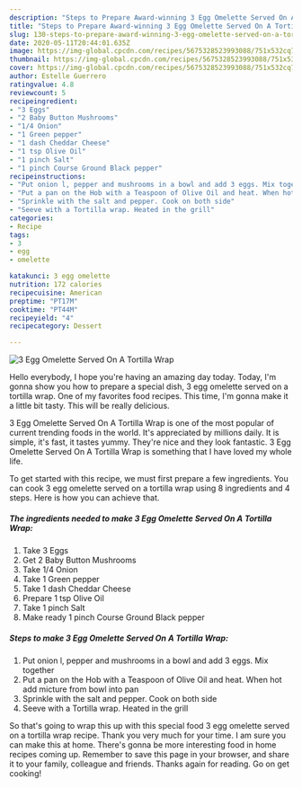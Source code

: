 ```yaml
---
description: "Steps to Prepare Award-winning 3 Egg Omelette Served On A Tortilla Wrap"
title: "Steps to Prepare Award-winning 3 Egg Omelette Served On A Tortilla Wrap"
slug: 130-steps-to-prepare-award-winning-3-egg-omelette-served-on-a-tortilla-wrap
date: 2020-05-11T20:44:01.635Z
image: https://img-global.cpcdn.com/recipes/5675328523993088/751x532cq70/3-egg-omelette-served-on-a-tortilla-wrap-recipe-main-photo.jpg
thumbnail: https://img-global.cpcdn.com/recipes/5675328523993088/751x532cq70/3-egg-omelette-served-on-a-tortilla-wrap-recipe-main-photo.jpg
cover: https://img-global.cpcdn.com/recipes/5675328523993088/751x532cq70/3-egg-omelette-served-on-a-tortilla-wrap-recipe-main-photo.jpg
author: Estelle Guerrero
ratingvalue: 4.8
reviewcount: 5
recipeingredient:
- "3 Eggs"
- "2 Baby Button Mushrooms"
- "1/4 Onion"
- "1 Green pepper"
- "1 dash Cheddar Cheese"
- "1 tsp Olive Oil"
- "1 pinch Salt"
- "1 pinch Course Ground Black pepper"
recipeinstructions:
- "Put onion l, pepper and mushrooms in a bowl and add 3 eggs. Mix together"
- "Put a pan on the Hob with a Teaspoon of Olive Oil and heat. When hot add micture from bowl into pan"
- "Sprinkle with the salt and pepper. Cook on both side"
- "Seeve with a Tortilla wrap. Heated in the grill"
categories:
- Recipe
tags:
- 3
- egg
- omelette

katakunci: 3 egg omelette 
nutrition: 172 calories
recipecuisine: American
preptime: "PT17M"
cooktime: "PT44M"
recipeyield: "4"
recipecategory: Dessert

---
```



![3 Egg Omelette Served On A Tortilla Wrap](https://img-global.cpcdn.com/recipes/5675328523993088/751x532cq70/3-egg-omelette-served-on-a-tortilla-wrap-recipe-main-photo.jpg)

Hello everybody, I hope you're having an amazing day today. Today, I'm gonna show you how to prepare a special dish, 3 egg omelette served on a tortilla wrap. One of my favorites food recipes. This time, I'm gonna make it a little bit tasty. This will be really delicious.



3 Egg Omelette Served On A Tortilla Wrap is one of the most popular of current trending foods in the world. It's appreciated by millions daily. It is simple, it's fast, it tastes yummy. They're nice and they look fantastic. 3 Egg Omelette Served On A Tortilla Wrap is something that I have loved my whole life.


To get started with this recipe, we must first prepare a few ingredients. You can cook 3 egg omelette served on a tortilla wrap using 8 ingredients and 4 steps. Here is how you can achieve that.

<!--inarticleads1-->

##### The ingredients needed to make 3 Egg Omelette Served On A Tortilla Wrap:

1. Take 3 Eggs
1. Get 2 Baby Button Mushrooms
1. Take 1/4 Onion
1. Take 1 Green pepper
1. Take 1 dash Cheddar Cheese
1. Prepare 1 tsp Olive Oil
1. Take 1 pinch Salt
1. Make ready 1 pinch Course Ground Black pepper




<!--inarticleads2-->

##### Steps to make 3 Egg Omelette Served On A Tortilla Wrap:

1. Put onion l, pepper and mushrooms in a bowl and add 3 eggs. Mix together
1. Put a pan on the Hob with a Teaspoon of Olive Oil and heat. When hot add micture from bowl into pan
1. Sprinkle with the salt and pepper. Cook on both side
1. Seeve with a Tortilla wrap. Heated in the grill




So that's going to wrap this up with this special food 3 egg omelette served on a tortilla wrap recipe. Thank you very much for your time. I am sure you can make this at home. There's gonna be more interesting food in home recipes coming up. Remember to save this page in your browser, and share it to your family, colleague and friends. Thanks again for reading. Go on get cooking!
